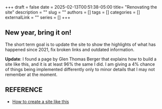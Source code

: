 +++ 
draft = false
date = 2025-02-13T00:51:38-05:00
title= "Renovating the site"
description = ""
slug = ""
authors = []
tags = []
categories = []
externalLink = ""
series = []
+++

## New year, bring it on!

The short term goal is to update the site to show the highlights of what has happened since 2021, fix broken links and outdated information.

__Update__: I found a page by Glen Thomas Berger that explains how to build a site like this, and it is at least 96% the same I did. I am giving a 4% chance of things being implemented differently only to minor details that I may not remember at the moment.

## REFERENCE
* [How to create a site like this](https://www.glenthomasberger.com/post/blogtutorial/)